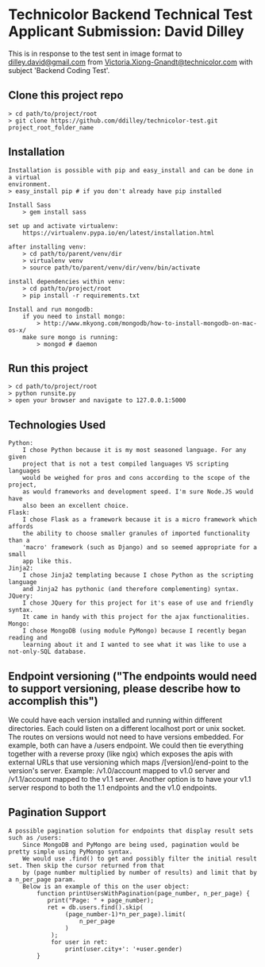 # Technicolor Backend Technical Test Applicant Submission: David Dilley
This is in response to the test sent in image format to dilley.david@gmail.com from Victoria.Xiong-Gnandt@technicolor.com with subject 'Backend Coding Test'.

## Clone this project repo
	> cd path/to/project/root
	> git clone https://github.com/ddilley/technicolor-test.git project_root_folder_name

## Installation
	Installation is possible with pip and easy_install and can be done in a virtual
	environment.
	> easy_install pip # if you don't already have pip installed

	Install Sass
		> gem install sass

	set up and activate virtualenv:
		https://virtualenv.pypa.io/en/latest/installation.html

	after installing venv:
		> cd path/to/parent/venv/dir
		> virtualenv venv
		> source path/to/parent/venv/dir/venv/bin/activate

	install dependencies within venv:
		> cd path/to/project/root
		> pip install -r requirements.txt

	Install and run mongodb:
		if you need to install mongo:
			> http://www.mkyong.com/mongodb/how-to-install-mongodb-on-mac-os-x/
		make sure mongo is running:
			> mongod # daemon

## Run this project
	> cd path/to/project/root
	> python runsite.py
	> open your browser and navigate to 127.0.0.1:5000


## Technologies Used
	Python:
		I chose Python because it is my most seasoned language. For any given 
		project that is not a test compiled languages VS scripting languages 
		would be weighed for pros and cons according to the scope of the project, 
		as would frameworks and development speed. I'm sure Node.JS would have 
		also been an excellent choice.
	Flask:
		I chose Flask as a framework because it is a micro framework which affords 
		the ability to choose smaller granules of imported functionality than a 
		'macro' framework (such as Django) and so seemed appropriate for a small 
		app like this.
	Jinja2:
		I chose Jinja2 templating because I chose Python as the scripting language 
		and Jinja2 has pythonic (and therefore complementing) syntax.
	JQuery:
		I chose JQuery for this project for it's ease of use and friendly syntax. 
		It came in handy with this project for the ajax functionalities.
	Mongo:
		I chose MongoDB (using module PyMongo) because I recently began reading and 
		learning about it and I wanted to see what it was like to use a not-only-SQL database.

## Endpoint versioning ("The endpoints would need to support versioning, please describe how to accomplish this")
We could have each version installed and running within different directories. Each could
listen on a different localhost port or unix socket. The routes on versions would not need
to have versions embedded. For example, both can have a /users endpoint. We could then tie
everything together with a reverse proxy (like ngix) which exposes the apis with external 
URLs that use versioning which maps /[version]/end-point  to the version's server.
Example: /v1.0/account mapped to v1.0 server and /v1.1/account mapped to the v1.1 server. 
Another option is to have your v1.1 server respond to both the 1.1 endpoints and the v1.0
endpoints.

## Pagination Support
	A possible pagination solution for endpoints that display result sets such as /users:
		Since MongoDB and PyMongo are being used, pagination would be pretty simple using PyMongo syntax.
		We would use .find() to get and possibly filter the initial result set. Then skip the cursor returned from that
		by (page number multiplied by number of results) and limit that by a n_per_page param.
		Below is an example of this on the user object:
			function printUsersWithPagination(page_number, n_per_page) {
			   print("Page: " + page_number);
			   ret = db.users.find().skip(
			   		(page_number-1)*n_per_page).limit(
			   			n_per_page
			   		)
			   	);
			   	for user in ret:
			   		print(user.city+': '+user.gender)
			}
